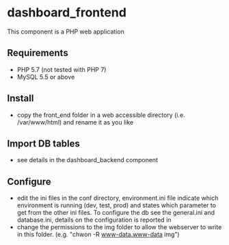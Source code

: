# dashboard_frontend
This component is a PHP web application

## Requirements
- PHP 5.7 (not tested with PHP 7)
- MySQL 5.5 or above
## Install
- copy the front_end folder in a web accessible directory (i.e. /var/www/html) and rename it as you like
## Import DB tables
- see details in the dashboard_backend component
## Configure
- edit the ini files in the conf directory, environment.ini file indicate which environment is running (dev, test, prod) and states which parameter to get from the other ini files. To configure the db see the general.ini and database.ini, details on the configuration is reported in
- change the permissions to the img folder to allow the webserver to write in this folder. (e.g. "chwon -R www-data.www-data img")
